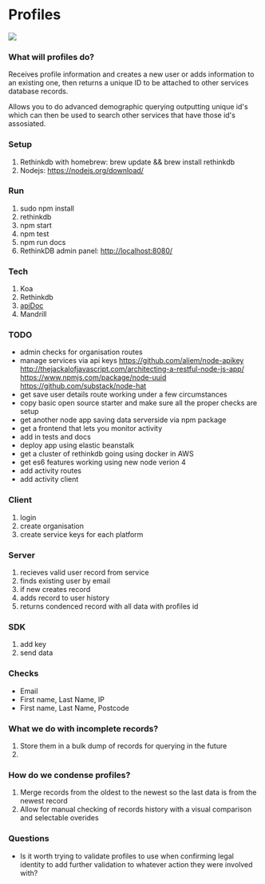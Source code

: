 # Profiles
<img src="https://circleci.com/gh/paulstefanday/Profiles/tree/master.svg?style=svg" />

### What will profiles do?
Receives profile information and creates a new user or adds information to an existing one, then returns a unique ID to be attached to other services database records.

Allows you to do advanced demographic querying outputting unique id's which can then be used to search other services that have those id's assosiated.

### Setup
1. Rethinkdb with homebrew: brew update && brew install rethinkdb</li>
2. Nodejs: <a href="https://nodejs.org/download/">https://nodejs.org/download/</a>

### Run
1. sudo npm install
2. rethinkdb
3. npm start
4. npm test
5. npm run docs
6. RethinkDB admin panel: <a href="http://localhost:8080/">http://localhost:8080/</a> 

### Tech
1. Koa
2. Rethinkdb
3. <a href="https://github.com/apidoc/apidoc">apiDoc</a>
4. Mandrill

### TODO
- admin checks for organisation routes
- manage services via api keys https://github.com/aliem/node-apikey http://thejackalofjavascript.com/architecting-a-restful-node-js-app/ https://www.npmjs.com/package/node-uuid https://github.com/substack/node-hat
- get save user details route working under a few circumstances
- copy basic open source starter and make sure all the proper checks are setup
- get another node app saving data serverside via npm package
- get a frontend that lets you monitor activity
- add in tests and docs
- deploy app using elastic beanstalk
- get a cluster of rethinkdb going using docker in AWS
- get es6 features working using new node verion 4
- add activity routes
- add activity client


### Client
1. login
2. create organisation
3. create service keys for each platform

### Server
1. recieves valid user record from service
2. finds existing user by email
3. if new creates record
4. adds record to user history
5. returns condenced record with all data with profiles id


### SDK
1. add key
2. send data

### Checks
- Email
- First name, Last Name, IP
- First name, Last Name, Postcode

### What we do with incomplete records?
1. Store them in a bulk dump of records for querying in the future
2. 

### How do we condense profiles?
1. Merge records from the oldest to the newest so the last data is from the newest record
2. Allow for manual checking of records history with a visual comparison and selectable overides

### Questions
- Is it worth trying to validate profiles to use when confirming legal identity to add further validation to whatever action they were involved with?
